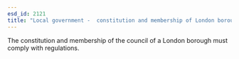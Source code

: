 ```yaml
---
esd_id: 2121
title: "Local government -  constitution and membership of London borough councils"
---
```


The constitution and membership of the council of a London borough must comply with regulations.

